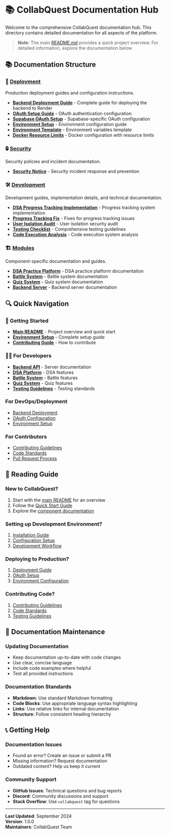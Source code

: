 # 📚 CollabQuest Documentation Hub

Welcome to the comprehensive CollabQuest documentation hub. This directory contains detailed documentation for all aspects of the platform.

> **Note**: The main [README.md](../README.md) provides a quick project overview. For detailed information, explore the documentation below.

## 📚 Documentation Structure

### 🚀 [Deployment](./deployment/)
Production deployment guides and configuration instructions.

- **[Backend Deployment Guide](./deployment/DEPLOYMENT_GUIDE.md)** - Complete guide for deploying the backend to Render
- **[OAuth Setup Guide](./deployment/OAUTH_SETUP_GUIDE.md)** - OAuth authentication configuration
- **[Supabase OAuth Setup](./deployment/SUPABASE_OAUTH_SETUP.md)** - Supabase-specific OAuth configuration
- **[Environment Setup](./deployment/ENVIRONMENT_SETUP.md)** - Environment configuration guide
- **[Environment Template](./deployment/env.example)** - Environment variables template
- **[Docker Resource Limits](./deployment/docker-compose-resource-limits.yml)** - Docker configuration with resource limits

### 🔒 [Security](./security/)
Security policies and incident documentation.

- **[Security Notice](./security/SECURITY_NOTICE.md)** - Security incident response and prevention

### 🛠️ [Development](./development/)
Development guides, implementation details, and technical documentation.

- **[DSA Progress Tracking Implementation](./development/DSA-PROGRESS-TRACKING-IMPLEMENTATION.md)** - Progress tracking system implementation
- **[Progress Tracking Fix](./development/PROGRESS-TRACKING-FIX.md)** - Fixes for progress tracking issues
- **[User Isolation Audit](./development/USER-ISOLATION-AUDIT-COMPLETE.md)** - User isolation security audit
- **[Testing Checklist](./development/TESTING-CHECKLIST.md)** - Comprehensive testing guidelines
- **[Code Execution Analysis](./development/code-execution-analysis.md)** - Code execution system analysis

### 🏗️ [Modules](./modules/)
Component-specific documentation and guides.

- **[DSA Practice Platform](../client/src/components/DSA/README.md)** - DSA practice platform documentation
- **[Battle System](../client/src/battle/README.md)** - Battle system documentation
- **[Quiz System](../client/src/components/quiz/README.md)** - Quiz system documentation
- **[Backend Server](../server/README.md)** - Backend server documentation

## 🔍 Quick Navigation

### 🚀 Getting Started
- **[Main README](../README.md)** - Project overview and quick start
- **[Environment Setup](./deployment/ENVIRONMENT_SETUP.md)** - Complete setup guide
- **[Contributing Guide](../CONTRIBUTING.md)** - How to contribute

### 👨‍💻 For Developers
- **[Backend API](../server/README.md)** - Server documentation
- **[DSA Platform](../client/src/components/DSA/README.md)** - DSA features
- **[Battle System](../client/src/battle/README.md)** - Battle features
- **[Quiz System](../client/src/components/quiz/README.md)** - Quiz features
- **[Testing Guidelines](./development/TESTING-CHECKLIST.md)** - Testing standards

### For DevOps/Deployment
- [Backend Deployment](./deployment/DEPLOYMENT_GUIDE.md)
- [OAuth Configuration](./deployment/OAUTH_SETUP_GUIDE.md)
- [Environment Setup](../README.md#-configuration)

### For Contributors
- [Contributing Guidelines](../README.md#-contributing)
- [Code Standards](../README.md#-code-standards)
- [Pull Request Process](../README.md#-pull-request-process)

## 📖 Reading Guide

### New to CollabQuest?
1. Start with the [main README](../README.md) for an overview
2. Follow the [Quick Start Guide](../README.md#-quick-start)
3. Explore the [component documentation](./modules/)

### Setting up Development Environment?
1. [Installation Guide](../README.md#-installation)
2. [Configuration Setup](../README.md#-configuration)
3. [Development Workflow](../README.md#-development-workflow)

### Deploying to Production?
1. [Deployment Guide](./deployment/DEPLOYMENT_GUIDE.md)
2. [OAuth Setup](./deployment/OAUTH_SETUP_GUIDE.md)
3. [Environment Configuration](./deployment/)

### Contributing Code?
1. [Contributing Guidelines](../README.md#-contributing)
2. [Code Standards](../README.md#-code-standards)
3. [Testing Guidelines](./development/TESTING-CHECKLIST.md)

## 🔧 Documentation Maintenance

### Updating Documentation
- Keep documentation up-to-date with code changes
- Use clear, concise language
- Include code examples where helpful
- Test all provided instructions

### Documentation Standards
- **Markdown**: Use standard Markdown formatting
- **Code Blocks**: Use appropriate language syntax highlighting
- **Links**: Use relative links for internal documentation
- **Structure**: Follow consistent heading hierarchy

## 📞 Getting Help

### Documentation Issues
- Found an error? Create an issue or submit a PR
- Missing information? Request documentation
- Outdated content? Help us keep it current

### Community Support
- **GitHub Issues**: Technical questions and bug reports
- **Discord**: Community discussions and support
- **Stack Overflow**: Use `collabquest` tag for questions

---

**Last Updated**: September 2024  
**Version**: 1.0.0  
**Maintainers**: CollabQuest Team
